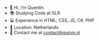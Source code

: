 - 👋 Hi, I’m Quentin.
- 📚 Studying Code at GLR
- 💻 Experiance in HTML, CSS, JS, C#, PHP
- 📍 Location: Netherlands
- 📧 Contact me at contact@quinm.nl
